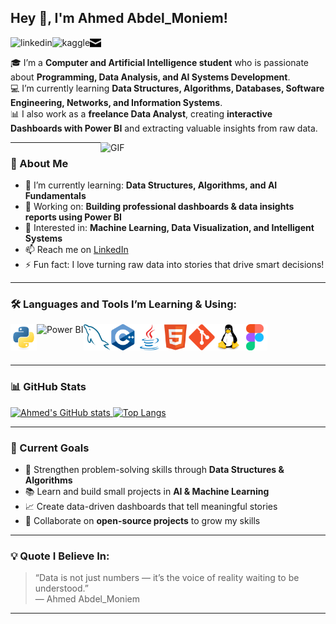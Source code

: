 ## Hey 👋, I'm Ahmed Abdel_Moniem!
<a href='https://www.linkedin.com/in/ahmed-abdel-moniem/'><img align='left' alt="linkedin" src="https://raw.githubusercontent.com/rahul-jha98/rahul-jha98/561d474902b59c7429ec22bb73e225696c27b202/assets/linkedin.svg" height='18px'/></a>
<a href='https://www.kaggle.com/'><img align='left' alt="kaggle" src="https://raw.githubusercontent.com/rahul-jha98/rahul-jha98/561d474902b59c7429ec22bb73e225696c27b202/assets/kaggle.svg" height='18px'/></a>
<a href='mailto:ahmed.abdelmoniem@example.com'><img align='left' alt="mail" src="https://raw.githubusercontent.com/iconic/open-iconic/master/svg/envelope-closed.svg" height='18px'/></a>

<br/>

🎓 I’m a **Computer and Artificial Intelligence student** who is passionate about **Programming, Data Analysis, and AI Systems Development**.  
💻 I’m currently learning **Data Structures, Algorithms, Databases, Software Engineering, Networks, and Information Systems**.  
📊 I also work as a **freelance Data Analyst**, creating **interactive Dashboards with Power BI** and extracting valuable insights from raw data.  

<img align="right" alt="GIF" src="https://raw.githubusercontent.com/rahul-jha98/rahul-jha98/main/techstack.gif" width="360px"/>

---

### 🧠 About Me
- 🌱 I’m currently learning: **Data Structures, Algorithms, and AI Fundamentals**  
- 💼 Working on: **Building professional dashboards & data insights reports using Power BI**  
- 🤖 Interested in: **Machine Learning, Data Visualization, and Intelligent Systems**  
- 📫 Reach me on [LinkedIn](https://www.linkedin.com/in/ahmed-abdel-moniem/)  
- ⚡ Fun fact: I love turning raw data into stories that drive smart decisions!

---

### 🛠️ Languages and Tools I’m Learning & Using:
<a href="https://www.python.org/" target="_blank"><img align="left" alt="Python" height ="42px" src="https://raw.githubusercontent.com/devicons/devicon/master/icons/python/python-original.svg"/></a>
<a href="https://powerbi.microsoft.com/" target="_blank"><img align="left" alt="Power BI" height ="42px" src="https://upload.wikimedia.org/wikipedia/commons/c/cf/New_Power_BI_Logo.svg"/></a>
<a href="https://www.microsoft.com/en-us/sql-server" target="_blank"><img align="left" alt="SQL" height ="42px" src="https://raw.githubusercontent.com/devicons/devicon/master/icons/mysql/mysql-original.svg"/></a>
<a href="https://www.w3schools.com/cpp/" target="_blank"><img align="left" alt="C++" height ="42px" src="https://raw.githubusercontent.com/devicons/devicon/master/icons/cplusplus/cplusplus-original.svg"/></a>
<a href="https://www.java.com/" target="_blank"><img align="left" alt="Java" height ="42px" src="https://raw.githubusercontent.com/devicons/devicon/master/icons/java/java-original.svg"/></a>
<a href="https://www.w3schools.com/html/" target="_blank"><img align="left" alt="HTML5" height ="42px" src="https://raw.githubusercontent.com/devicons/devicon/master/icons/html5/html5-original.svg"/></a>
<a href="https://git-scm.com/" target="_blank"><img align="left" alt="Git" height ="42px" src="https://raw.githubusercontent.com/devicons/devicon/master/icons/git/git-original.svg"/></a>
<a href="https://www.linux.org/" target="_blank"><img align="left" alt="Linux" height ="42px" src="https://raw.githubusercontent.com/devicons/devicon/master/icons/linux/linux-original.svg"/></a>
<a href="https://www.figma.com/" target="_blank"><img align="left" alt="Figma" height ="42px" src="https://raw.githubusercontent.com/devicons/devicon/master/icons/figma/figma-original.svg"/></a>

<br/>
<br/>
<br/>

---

### 📊 GitHub Stats
<a href='https://github.com/anuraghazra/github-readme-stats'>
  
![Ahmed's GitHub stats](https://github-readme-stats.vercel.app/api?username=Ahmed-AbdelMoniem&show_icons=true&theme=tokyonight)
![Top Langs](https://github-readme-stats.vercel.app/api/top-langs/?username=Ahmed-AbdelMoniem&layout=compact&theme=tokyonight)

</a>

---

### 🚀 Current Goals
- 🧩 Strengthen problem-solving skills through **Data Structures & Algorithms**
- 📚 Learn and build small projects in **AI & Machine Learning**
- 📈 Create data-driven dashboards that tell meaningful stories
- 🤝 Collaborate on **open-source projects** to grow my skills

---

### 💡 Quote I Believe In:
> “Data is not just numbers — it’s the voice of reality waiting to be understood.”  
> — Ahmed Abdel_Moniem

---
